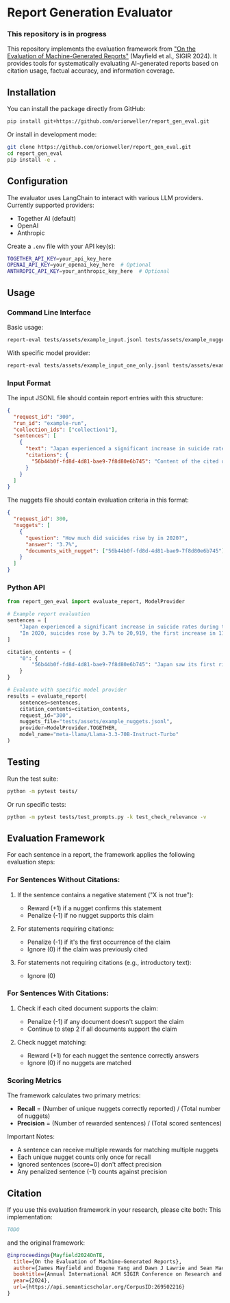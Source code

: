 # Report Generation Evaluator
### This repository is in progress

This repository implements the evaluation framework from ["On the Evaluation of Machine-Generated Reports"](https://arxiv.org/abs/2405.00982) (Mayfield et al., SIGIR 2024). It provides tools for systematically evaluating AI-generated reports based on citation usage, factual accuracy, and information coverage.

## Installation

You can install the package directly from GitHub:

```bash
pip install git+https://github.com/orionweller/report_gen_eval.git
```

Or install in development mode:

```bash
git clone https://github.com/orionweller/report_gen_eval.git
cd report_gen_eval
pip install -e .
```

## Configuration

The evaluator uses LangChain to interact with various LLM providers. Currently supported providers:
- Together AI (default)
- OpenAI
- Anthropic

Create a `.env` file with your API key(s):
```bash
TOGETHER_API_KEY=your_api_key_here
OPENAI_API_KEY=your_openai_key_here  # Optional
ANTHROPIC_API_KEY=your_anthropic_key_here  # Optional
```

## Usage

### Command Line Interface

Basic usage:
```bash
report-eval tests/assets/example_input.jsonl tests/assets/example_nuggets.jsonl results/ --batch-size 10
```

With specific model provider:
```bash
report-eval tests/assets/example_input_one_only.jsonl tests/assets/example_nuggets.jsonl results/ -p openai -m gpt-4-1106-preview
```

### Input Format

The input JSONL file should contain report entries with this structure:
```json
{
  "request_id": "300",
  "run_id": "example-run",
  "collection_ids": ["collection1"],
  "sentences": [
    {
      "text": "Japan experienced a significant increase in suicide rates during the COVID-19 pandemic.",
      "citations": {
        "56b44b0f-fd8d-4d81-bae9-7f8d80e6b745": "Content of the cited document..."
      }
    }
  ]
}
```

The nuggets file should contain evaluation criteria in this format:
```json
{
  "request_id": 300,
  "nuggets": [
    {
      "question": "How much did suicides rise by in 2020?",
      "answer": "3.7%",
      "documents_with_nugget": ["56b44b0f-fd8d-4d81-bae9-7f8d80e6b745"]
    }
  ]
}
```

### Python API

```python
from report_gen_eval import evaluate_report, ModelProvider

# Example report evaluation
sentences = [
    "Japan experienced a significant increase in suicide rates during the COVID-19 pandemic.",
    "In 2020, suicides rose by 3.7% to 20,919, the first increase in 11 years."
]

citation_contents = {
    "0": {
        "56b44b0f-fd8d-4d81-bae9-7f8d80e6b745": "Japan saw its first rise in suicide rates in 11 years..."
    }
}

# Evaluate with specific model provider
results = evaluate_report(
    sentences=sentences,
    citation_contents=citation_contents,
    request_id="300",
    nuggets_file="tests/assets/example_nuggets.jsonl",
    provider=ModelProvider.TOGETHER,
    model_name="meta-llama/Llama-3.3-70B-Instruct-Turbo"
)
```

## Testing

Run the test suite:
```bash
python -m pytest tests/
```

Or run specific tests:
```bash
python -m pytest tests/test_prompts.py -k test_check_relevance -v
```

## Evaluation Framework

For each sentence in a report, the framework applies the following evaluation steps:

### For Sentences Without Citations:

1. If the sentence contains a negative statement ("X is not true"):
   - Reward (+1) if a nugget confirms this statement
   - Penalize (-1) if no nugget supports this claim
   
2. For statements requiring citations:
   - Penalize (-1) if it's the first occurrence of the claim
   - Ignore (0) if the claim was previously cited
   
3. For statements not requiring citations (e.g., introductory text):
   - Ignore (0)

### For Sentences With Citations:

1. Check if each cited document supports the claim:
   - Penalize (-1) if any document doesn't support the claim
   - Continue to step 2 if all documents support the claim

2. Check nugget matching:
   - Reward (+1) for each nugget the sentence correctly answers
   - Ignore (0) if no nuggets are matched

### Scoring Metrics

The framework calculates two primary metrics:

- **Recall** = (Number of unique nuggets correctly reported) / (Total number of nuggets)
- **Precision** = (Number of rewarded sentences) / (Total scored sentences)

Important Notes:
- A sentence can receive multiple rewards for matching multiple nuggets
- Each unique nugget counts only once for recall
- Ignored sentences (score=0) don't affect precision
- Any penalized sentence (-1) counts against precision

## Citation

If you use this evaluation framework in your research, please cite both:
This implementation:
```bibtex
TODO
```
and the original framework:
```bibtex
@inproceedings{Mayfield2024OnTE,
  title={On the Evaluation of Machine-Generated Reports},
  author={James Mayfield and Eugene Yang and Dawn J Lawrie and Sean MacAvaney and Paul McNamee and Douglas W. Oard and Luca Soldaini and Ian Soboroff and Orion Weller and Efsun Kayi and Kate Sanders and Marc Mason and Noah Hibbler},
  booktitle={Annual International ACM SIGIR Conference on Research and Development in Information Retrieval},
  year={2024},
  url={https://api.semanticscholar.org/CorpusID:269502216}
}
```